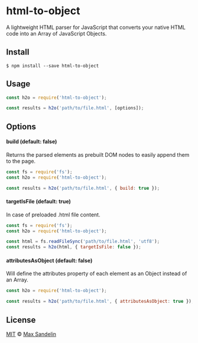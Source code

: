 # html-to-object
A lightweight HTML parser for JavaScript that converts your native HTML code into an Array of JavaScript Objects.

## Install
`$ npm install --save html-to-object`

## Usage
```javascript
const h2o = require('html-to-object');

const results = h2o('path/to/file.html', [options]);
```

## Options

#### build (default: false)
Returns the parsed elements as prebuilt DOM nodes to easily append them to the page.
```javascript
const fs = require('fs');
const h2o = require('html-to-object');

const results = h2o('path/to/file.html', { build: true });
```

#### targetIsFile (default: true)
In case of preloaded .html file content.
```javascript
const fs = require('fs');
const h2o = require('html-to-object');

const html = fs.readFileSync('path/to/file.html', 'utf8');
const results = h2o(html, { targetIsFile: false });
```

#### attributesAsObject (default: false)
Will define the attributes property of each element as an Object instead of an Array.
```javascript
const h2o = require('html-to-object');

const results = h2o('path/to/file.html', { attributesAsObject: true });
```


## License
[MIT](LICENSE) © [Max Sandelin](https://github.com/themaxsandelin)
